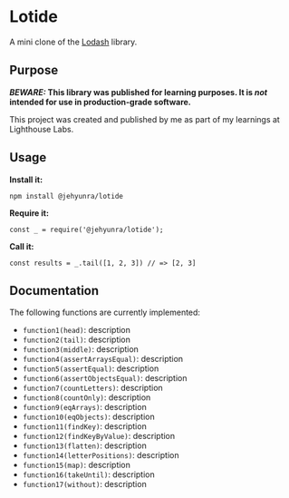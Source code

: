 # Lotide

A mini clone of the [Lodash](https://lodash.com) library.

## Purpose

**_BEWARE:_ This library was published for learning purposes. It is _not_ intended for use in production-grade software.**

This project was created and published by me as part of my learnings at Lighthouse Labs. 

## Usage

**Install it:**

`npm install @jehyunra/lotide`

**Require it:**

`const _ = require('@jehyunra/lotide');`

**Call it:**

`const results = _.tail([1, 2, 3]) // => [2, 3]`

## Documentation

The following functions are currently implemented:

* `function1(head)`: description
* `function2(tail)`: description
* `function3(middle)`: description
* `function4(assertArraysEqual)`: description
* `function5(assertEqual)`: description
* `function6(assertObjectsEqual)`: description
* `function7(countLetters)`: description
* `function8(countOnly)`: description
* `function9(eqArrays)`: description
* `function10(eqObjects)`: description
* `function11(findKey)`: description
* `function12(findKeyByValue)`: description
* `function13(flatten)`: description
* `function14(letterPositions)`: description
* `function15(map)`: description
* `function16(takeUntil)`: description
* `function17(without)`: description
  